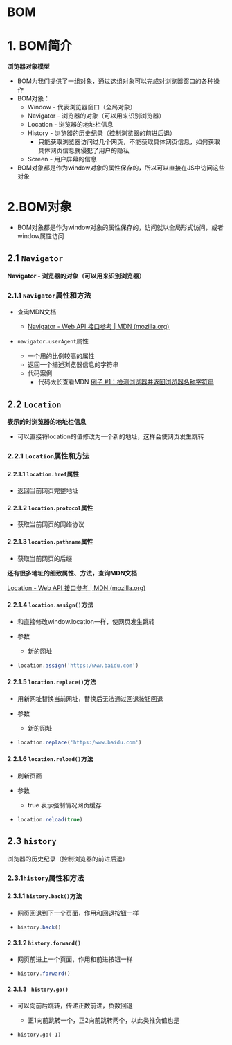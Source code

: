 # BOM

# 1. BOM简介

**浏览器对象模型**

+ BOM为我们提供了一组对象，通过这组对象可以完成对浏览器窗口的各种操作
+ BOM对象：
  + Window - 代表浏览器窗口（全局对象）
  + Navigator - 浏览器的对象（可以用来识别浏览器）
  + Location - 浏览器的地址栏信息
  + History - 浏览器的历史纪录（控制浏览器的前进后退）
    + 只能获取浏览器访问过几个网页，不能获取具体网页信息，如何获取具体网页信息就侵犯了用户的隐私
  + Screen - 用户屏幕的信息
+ BOM对象都是作为window对象的属性保存的，所以可以直接在JS中访问这些对象

# 2.BOM对象

+ BOM对象都是作为window对象的属性保存的，访问就以全局形式访问，或者window属性访问

## 2.1 `Navigator`

**Navigator - 浏览器的对象（可以用来识别浏览器）**

### 2.1.1  `Navigator`属性和方法

+ 查询MDN文档
  + [Navigator - Web API 接口参考 | MDN (mozilla.org)](https://developer.mozilla.org/zh-CN/docs/Web/API/Navigator)

+ `navigator.userAgent`属性
  + 一个用的比例较高的属性
  + 返回一个描述浏览器信息的字符串
  + 代码案例
    + 代码太长查看MDN [例子 #1：检测浏览器并返回浏览器名称字符串](https://developer.mozilla.org/zh-CN/docs/Web/API/Window/navigator#例子_1：检测浏览器并返回浏览器名称字符串)

## 2.2 `Location`

**表示的时浏览器的地址栏信息**

+ 可以直接将location的值修改为一个新的地址，这样会使网页发生跳转

### 2.2.1 `Location`属性和方法

#### 2.2.1.1 `location.href`属性

+ 返回当前网页完整地址

#### 2.2.1.2 `location.protocol`属性

+ 获取当前网页的网络协议 

#### 2.2.1.3 `location.pathname`属性

+ 获取当前网页的后缀

**还有很多地址的细致属性、方法，查询MDN文档**

[Location - Web API 接口参考 | MDN (mozilla.org)](https://developer.mozilla.org/zh-CN/docs/Web/API/Location)

#### 2.2.1.4 `location.assign()`方法

+ 和直接修改window.location一样，使网页发生跳转

+ 参数

  + 新的网址

+ `````javascript
  location.assign('https:/www.baidu.com')
  `````

#### 2.2.1.5 `location.replace()`方法

+ 用新网址替换当前网址，替换后无法通过回退按钮回退

+ 参数

  + 新的网址

+ `````javascript
  location.replace('https:/www.baidu.com')
  `````

#### 2.2.1.6 `location.reload()`方法

+ 刷新页面

+ 参数

  + true 表示强制情况网页缓存

+ ````javascript
  location.reload(true)

## 2.3 `history`

浏览器的历史纪录（控制浏览器的前进后退）

### 2.3.1`history`属性和方法

#### 2.3.1.1 `history.back()`方法

+ 网页回退到下一个页面，作用和回退按钮一样

+ ````javascript
  history.back()
  ````

#### 2.3.1.2 `history.forward()`

+ 网页前进上一个页面，作用和前进按钮一样

+ ````javascript
  history.forward()
  ````

#### 2.3.1.3 ` history.go()`

+ 可以向前后跳转，传递正数前进，负数回退 

  + 正1向前跳转一个，正2向前跳转两个，以此类推负值也是

+ ``````
  history.go(-1)



